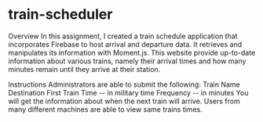 # train-scheduler

Overview
In this assignment, I created a train schedule application that incorporates Firebase to host arrival and departure data. It retrieves and manipulates its information with Moment.js. This website provide up-to-date information about various trains, namely their arrival times and how many minutes remain until they arrive at their station.

Instructions
Administrators are able to submit the following:
Train Name
Destination
First Train Time -- in military time
Frequency -- in minutes
You will get the information about when the next train will arrive.
Users from many different machines are able to view same trains times.
